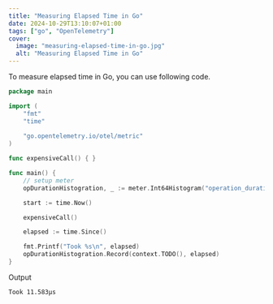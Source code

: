 ```yaml
---
title: "Measuring Elapsed Time in Go"
date: 2024-10-29T13:10:07+01:00
tags: ["go", "OpenTelemetry"]
cover:
  image: "measuring-elapsed-time-in-go.jpg"
  alt: "Measuring Elapsed Time in Go"
---
```


To measure elapsed time in Go, you can use following code.

```go
package main

import (
    "fmt"
    "time"
    
    "go.opentelemetry.io/otel/metric"
)

func expensiveCall() { }

func main() {
    // setup meter
    opDurationHistogration, _ := meter.Int64Histogram("operation_duration", metric.WithDescription("Operation duration"), metric.WithUnit("ms"))

    start := time.Now()

    expensiveCall()

    elapsed := time.Since()

    fmt.Printf("Took %s\n", elapsed)
    opDurationHistogration.Record(context.TODO(), elapsed)
}
```

Output 

```
Took 11.583µs
```


